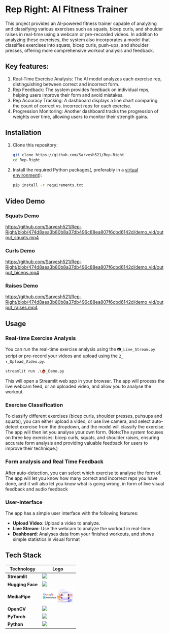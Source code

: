 # Rep Right: AI Fitness Trainer

This project provides an AI-powered fitness trainer capable of analyzing and classifying various exercises such as squats, bicep curls, and shoulder raises in real-time using a webcam or pre-recorded videos. In addition to analyzing these exercises, the system also incorporates a model that classifies exercises into squats, bicep curls, push-ups, and shoulder presses, offering more comprehensive workout analysis and feedback.

## Key features:

1. Real-Time Exercise Analysis: The AI model analyzes each exercise rep, distinguishing between correct and incorrect form.
2. Rep Feedback: The system provides feedback on individual reps, helping users improve their form and avoid mistakes.
3. Rep Accuracy Tracking: A dashboard displays a line chart comparing the count of correct vs. incorrect reps for each exercise.
4. Progression Monitoring: Another dashboard tracks the progression of weights over time, allowing users to monitor their strength gains.

## Installation

1. Clone this repository:
    ```bash
    git clone https://github.com/Sarvesh521/Rep-Right
    cd Rep-Right
    ```

2. Install the required Python packages(, preferably in a [virtual environment](https://docs.python.org/3/library/venv.html)):
    ```bash
    pip install -r requirements.txt
    ```
## Video Demo

### Squats Demo
https://github.com/Sarvesh521/Rep-Right/blob/474d8aea3b80b8a37db496c88ea807f6cbd6142d/demo_vid/output_squats.mp4

### Curls Demo
https://github.com/Sarvesh521/Rep-Right/blob/474d8aea3b80b8a37db496c88ea807f6cbd6142d/demo_vid/output_biceps.mp4

### Raises Demo
https://github.com/Sarvesh521/Rep-Right/blob/474d8aea3b80b8a37db496c88ea807f6cbd6142d/demo_vid/output_raises.mp4


## Usage

### Real-time Exercise Analysis
You can run the real-time exercise analysis using the `📷️_Live_Stream.py` script or pre-record your videos and upload using the `2_ ⬆️_Upload_Video.py`.

```bash
streamlit run .\🏠️_Demo.py
```

This will open a Streamlit web app in your browser.
The app will process the live webcam feed, or an uploaded video, and allow you to analyse the workout.
### Exercise Classification
To classify different exercises (bicep curls, shoulder presses, puhsups and squats), you can either upload a video, or use live camera, and select auto-detect exercise from the dropdown, and the model will classify the exercise.
The app will then let you analyse your own form. (Note:The system focuses on three key exercises: bicep curls, squats, and shoulder raises, ensuring accurate form analysis and providing valuable feedback for users to improve their technique.)

### Form analysis and Real Time Feedback
After auto-detection, you can select which exercise to analyse the form of.
The app will let you know how many correct and incorrect reps you have done, and it will also let you know what is going wrong, in form of live visual feedback and audio feedback

### User-Interface
The app has a simple user interface with the following features:
- **Upload Video**: Upload a video to analyze.
- **Live Stream**: Use the webcam to analyze the workout in real-time.
- **Dashboard**: Analyses data from your finished workouts, and shows simple statistics in visual format


## Tech Stack

| Technology    | Logo                                                                                      |
| ------------- | ----------------------------------------------------------------------------------------- |
| **Streamlit** | <img src="https://streamlit.io/images/brand/streamlit-mark-color.png" width="100"/>        |
| **Hugging Face** | <img src="https://huggingface.co/front/assets/huggingface_logo.svg" width="100"/>       |
| **MediaPipe** | <img src="https://github.com/Sarvesh521/Rep-Right/blob/79e4584c01ffaecfad59a995a50975b8a26734a2/MediaPipe.png" width="100"/>                       |
| **OpenCV**    | <img src="https://opencv.org/wp-content/uploads/2020/07/OpenCV_logo_white_600x.png" width="100"/> |
| **PyTorch**   | <img src="https://pytorch.org/assets/images/pytorch-logo.png" width="100"/>                |
| **Python**    | <img src="https://www.python.org/static/community_logos/python-logo.png" width="100"/>     |






